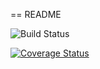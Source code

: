 == README

<img src="https://travis-ci.org/gmgarciag/T2TIv.2.svg?branch=master" alt="Build Status" />

<a href='https://coveralls.io/github/gmgarciag/T2TIv.2?branch=master'><img src='https://coveralls.io/repos/github/gmgarciag/T2TIv.2/badge.svg?branch=master' alt='Coverage Status' /></a>